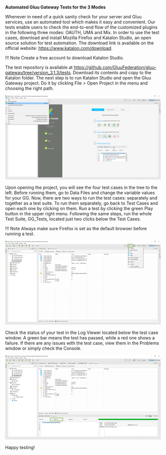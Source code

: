 **Automated Gluu Gateway Tests for the 3 Modes**

Whenever in need of a quick sanity check for your server and Gluu services, use an automated tool which makes it easy and convenient. Our tests enable users to check the end-to-end flow of the customized plugins in the following three modes: OAUTH, UMA and Mix.
In order to use the test cases, download and install Mozilla Firefox and Katalon Studio, an open source solution for test automation. The download link is available on the official website: https://www.katalon.com/download. 

!!! Note Create a free account to download Katalon Studio.

The test repository is available at https://github.com/GluuFederation/gluu-gateway/tree/version_3.1.3/tests. Download its contents and copy to the Katalon folder. 
The next step is to run Katalon Studio and open the Gluu Gateway project. Do it by clicking File > Open Project in the menu and choosing the right path.

![open_the_project](./tests/katalon_1.png)

Upon opening the project, you will see the four test cases in the tree to the left. Before running them, go to Data Files and change the variable values for your GG. Now, there are two ways to run the test cases: separately and together as a test suite. To run them separately, go back to Test Cases and open each one by clicking on them. Run a test by clicking the green Play button in the upper right menu. Following the same steps, run the whole Test Suite, GG_Tests, located just two clicks below the Test Cases.

!!! Note Always make sure Firefox is set as the default browser before running a test.

![run_the test](./tests/katalon_2.png)

Check the status of your test in the Log Viewer located below the test case window. A green bar means the test has passed, while a red one shows a failure. If there are any issues with the test case, view them in the Problems window or simply check the Console. 

![test_status](./tests/katalon_3.png)

Happy testing!
